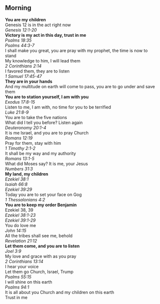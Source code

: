 ## Morning

**You are my children**  
Genesis 12 is in the act right now  
_Genesis 12:1-20_  
**Victory is my act in this day, trust in me**  
_Psalms 18:35_  
_Psalms 44:3-7_  
I shall make you great, you are pray with my prophet, the time is now to stand  
My knowledge to him, I will lead them  
_2 Corinthians 2:14_  
I favored them, they are to listen  
_1 Samuel 17:45-47_  
**They are in your hands**  
And my multitude on earth will come to pass, you are to go under and save them  
**You are to station yourself, I am with you**  
_Exodus 17:8-15_  
Listen to me, I am with, no time for you to be terrified  
_Luke 21:8-9_  
You are to take the five nations  
What did I tell you before? Listen again  
_Deuteronomy 20:1-4_  
It is me Israel, and you are to pray Church  
_Romans 12:19_  
Pray for them, stay with him  
_1 Timothy 2:1-2_  
It shall be my way and my authority  
_Romans 13:1-5_  
What did Moses say? It is me, your Jesus  
_Numbers 31:3_  
**My land, my children**  
_Ezekiel 38:1_  
_Isaiah 66:8_  
_Ezekiel 39:29_  
Today you are to set your face on Gog  
_1 Thessalonians 4:2_  
**You are to keep my order Benjamin**  
Ezekiel 38, 39  
_Ezekiel 38:1-23_  
_Ezekiel 39:1-29_  
You do love me  
_John 14:15_  
All the tribes shall see me, behold  
_Revelation 21:12_  
**Let them come, and you are to listen**  
_Joel 3:9_  
My love and grace with as you pray  
_2 Corinthians 13:14_  
I hear your voice  
Let them go Church, Israel, Trump  
_Psalms 55:15_  
I will shine on this earth  
_Psalms 94:1_  
It is all about you Church and my children on this earth  
Trust in me  
